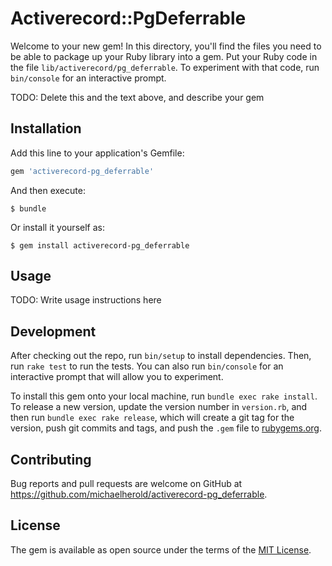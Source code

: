 # Activerecord::PgDeferrable

Welcome to your new gem! In this directory, you'll find the files you need to be able to package up your Ruby library into a gem. Put your Ruby code in the file `lib/activerecord/pg_deferrable`. To experiment with that code, run `bin/console` for an interactive prompt.

TODO: Delete this and the text above, and describe your gem

## Installation

Add this line to your application's Gemfile:

```ruby
gem 'activerecord-pg_deferrable'
```

And then execute:

    $ bundle

Or install it yourself as:

    $ gem install activerecord-pg_deferrable

## Usage

TODO: Write usage instructions here

## Development

After checking out the repo, run `bin/setup` to install dependencies. Then, run `rake test` to run the tests. You can also run `bin/console` for an interactive prompt that will allow you to experiment.

To install this gem onto your local machine, run `bundle exec rake install`. To release a new version, update the version number in `version.rb`, and then run `bundle exec rake release`, which will create a git tag for the version, push git commits and tags, and push the `.gem` file to [rubygems.org](https://rubygems.org).

## Contributing

Bug reports and pull requests are welcome on GitHub at https://github.com/michaelherold/activerecord-pg_deferrable.

## License

The gem is available as open source under the terms of the [MIT License](https://opensource.org/licenses/MIT).
